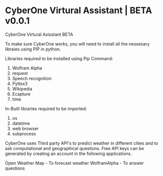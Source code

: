 # CyberOne Virtural Assistant | BETA v0.0.1
CyberOne Virtural Asisstant BETA

To make sure CyberOne works, you will need to install all the nessesary libraies using PIP in python.

Libraries required to be installed using Pip Command:

1. Wolfram Alpha
2. request
3. Speech recognition
4. Pyttsx3
5. Wikipedia
6. Ecapture
7. time

In-Built libraries required to be imported:
1. os
2. datetime
3. web browser
4. subprocess


CyberOne uses Third party API's to predict weather in different cities and to ask computational and geographical questions. Free API keys can be generated by creating an account in the following applications.

Open Weather Map - To forecast weather
WolframAlpha - To answer questions
